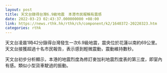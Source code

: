 ```yaml
---
layout: post
title: 天文台錄得台灣6.9級地震　本港市民報稱有震感
date: 2022-03-23 02:43:37.000000000 +08:00
link: https://news.rthk.hk/rthk/ch/component/k2/1640372-20220323.htm
categories: rthk
---
```


天文台凌晨1時42分錄得台灣發生一次6.9級地震，震央位於花蓮以南約69公里。天文台接獲超過十名市民報告，表示感到輕微震動，震動維持數秒。

天文台初步分析顯示，本港的地震烈度為修訂麥加利地震烈度表的第三度，即室內有感。類似小型貨車駛過的振動。
